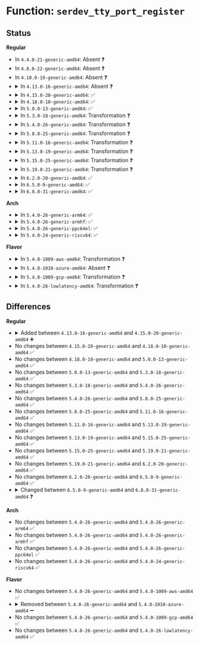 # Function: <code>serdev_tty_port_register</code>

## Status
<b>Regular</b>
<ul>
<li>
In <code>4.4.0-21-generic-amd64</code>: Absent ❓
</li>
<li>
In <code>4.8.0-22-generic-amd64</code>: Absent ❓
</li>
<li>
In <code>4.10.0-19-generic-amd64</code>: Absent ❓
</li>
<li>
<details>
<summary>In <code>4.13.0-16-generic-amd64</code>: Absent ❓</summary>

```json
{
  "name": "serdev_tty_port_register",
  "collision_type": "Unique Static",
  "inline_type": "Full",
  "funcs": [
    {
      "addr": 0,
      "name": "serdev_tty_port_register",
      "external": false,
      "loc": "include/linux/serdev.h:313",
      "file": "drivers/tty/tty_port.c",
      "inline": "declared, inlined",
      "caller_inline": [],
      "caller_func": []
    }
  ],
  "symbols": []
}
```
</details>
</li>
<li>
<details>
<summary>In <code>4.15.0-20-generic-amd64</code>: ✅</summary>

```c
struct device * serdev_tty_port_register(struct tty_port * port, struct device * parent, struct tty_driver * drv, int idx)
```

```json
{
  "name": "serdev_tty_port_register",
  "collision_type": "Unique Global",
  "inline_type": "No",
  "funcs": [
    {
      "addr": 18446744071585178528,
      "name": "serdev_tty_port_register",
      "external": true,
      "loc": "drivers/tty/serdev/serdev-ttyport.c:236",
      "file": "drivers/tty/serdev/serdev-ttyport.c",
      "inline": "seen, unknown",
      "caller_inline": [],
      "caller_func": [
        "drivers/tty/tty_port.c:tty_port_register_device_attr_serdev"
      ]
    }
  ],
  "symbols": [
    {
      "addr": 18446744071585178528,
      "name": "serdev_tty_port_register",
      "section": ".text",
      "bind": "STB_GLOBAL",
      "size": 242
    }
  ]
}
```
</details>
</li>
<li>
<details>
<summary>In <code>4.18.0-10-generic-amd64</code>: ✅</summary>

```c
struct device * serdev_tty_port_register(struct tty_port * port, struct device * parent, struct tty_driver * drv, int idx)
```

```json
{
  "name": "serdev_tty_port_register",
  "collision_type": "Unique Global",
  "inline_type": "No",
  "funcs": [
    {
      "addr": 18446744071585414368,
      "name": "serdev_tty_port_register",
      "external": true,
      "loc": "drivers/tty/serdev/serdev-ttyport.c:264",
      "file": "drivers/tty/serdev/serdev-ttyport.c",
      "inline": "seen, unknown",
      "caller_inline": [],
      "caller_func": [
        "drivers/tty/tty_port.c:tty_port_register_device_attr_serdev"
      ]
    }
  ],
  "symbols": [
    {
      "addr": 18446744071585414368,
      "name": "serdev_tty_port_register",
      "section": ".text",
      "bind": "STB_GLOBAL",
      "size": 255
    }
  ]
}
```
</details>
</li>
<li>
<details>
<summary>In <code>5.0.0-13-generic-amd64</code>: ✅</summary>

```c
struct device * serdev_tty_port_register(struct tty_port * port, struct device * parent, struct tty_driver * drv, int idx)
```

```json
{
  "name": "serdev_tty_port_register",
  "collision_type": "Unique Global",
  "inline_type": "No",
  "funcs": [
    {
      "addr": 18446744071585537968,
      "name": "serdev_tty_port_register",
      "external": true,
      "loc": "drivers/tty/serdev/serdev-ttyport.c:264",
      "file": "drivers/tty/serdev/serdev-ttyport.c",
      "inline": "seen, unknown",
      "caller_inline": [],
      "caller_func": [
        "drivers/tty/tty_port.c:tty_port_register_device_attr_serdev"
      ]
    }
  ],
  "symbols": [
    {
      "addr": 18446744071585537968,
      "name": "serdev_tty_port_register",
      "section": ".text",
      "bind": "STB_GLOBAL",
      "size": 255
    }
  ]
}
```
</details>
</li>
<li>
<details>
<summary>In <code>5.3.0-18-generic-amd64</code>: Transformation ❓</summary>

```c
struct device * serdev_tty_port_register(struct tty_port * port, struct device * parent, struct tty_driver * drv, int idx)
```

```json
{
  "name": "serdev_tty_port_register",
  "collision_type": "Unique Global",
  "inline_type": "No",
  "funcs": [
    {
      "addr": 0,
      "name": "serdev_tty_port_register",
      "external": true,
      "loc": "drivers/tty/serdev/serdev-ttyport.c:264",
      "file": "drivers/tty/serdev/serdev-ttyport.c",
      "inline": "seen, unknown",
      "caller_inline": [],
      "caller_func": [
        "drivers/tty/tty_port.c:tty_port_register_device_attr_serdev"
      ]
    }
  ],
  "symbols": [
    {
      "addr": 18446744071585758362,
      "name": "serdev_tty_port_register.cold",
      "section": ".text",
      "bind": "STB_LOCAL",
      "size": 36
    },
    {
      "addr": 18446744071585758032,
      "name": "serdev_tty_port_register",
      "section": ".text",
      "bind": "STB_GLOBAL",
      "size": 237
    }
  ]
}
```
</details>
</li>
<li>
<details>
<summary>In <code>5.4.0-26-generic-amd64</code>: Transformation ❓</summary>

```c
struct device * serdev_tty_port_register(struct tty_port * port, struct device * parent, struct tty_driver * drv, int idx)
```

```json
{
  "name": "serdev_tty_port_register",
  "collision_type": "Unique Global",
  "inline_type": "No",
  "funcs": [
    {
      "addr": 0,
      "name": "serdev_tty_port_register",
      "external": true,
      "loc": "drivers/tty/serdev/serdev-ttyport.c:264",
      "file": "drivers/tty/serdev/serdev-ttyport.c",
      "inline": "seen, unknown",
      "caller_inline": [],
      "caller_func": [
        "drivers/tty/tty_port.c:tty_port_register_device_attr_serdev"
      ]
    }
  ],
  "symbols": [
    {
      "addr": 18446744071585900570,
      "name": "serdev_tty_port_register.cold",
      "section": ".text",
      "bind": "STB_LOCAL",
      "size": 36
    },
    {
      "addr": 18446744071585900256,
      "name": "serdev_tty_port_register",
      "section": ".text",
      "bind": "STB_GLOBAL",
      "size": 222
    }
  ]
}
```
</details>
</li>
<li>
<details>
<summary>In <code>5.8.0-25-generic-amd64</code>: Transformation ❓</summary>

```c
struct device * serdev_tty_port_register(struct tty_port * port, struct device * parent, struct tty_driver * drv, int idx)
```

```json
{
  "name": "serdev_tty_port_register",
  "collision_type": "Unique Global",
  "inline_type": "No",
  "funcs": [
    {
      "addr": 0,
      "name": "serdev_tty_port_register",
      "external": true,
      "loc": "drivers/tty/serdev/serdev-ttyport.c:264",
      "file": "drivers/tty/serdev/serdev-ttyport.c",
      "inline": "seen, unknown",
      "caller_inline": [],
      "caller_func": [
        "drivers/tty/tty_port.c:tty_port_register_device_serdev"
      ]
    }
  ],
  "symbols": [
    {
      "addr": 18446744071586638986,
      "name": "serdev_tty_port_register.cold",
      "section": ".text",
      "bind": "STB_LOCAL",
      "size": 36
    },
    {
      "addr": 18446744071586638672,
      "name": "serdev_tty_port_register",
      "section": ".text",
      "bind": "STB_GLOBAL",
      "size": 222
    }
  ]
}
```
</details>
</li>
<li>
<details>
<summary>In <code>5.11.0-16-generic-amd64</code>: Transformation ❓</summary>

```c
struct device * serdev_tty_port_register(struct tty_port * port, struct device * parent, struct tty_driver * drv, int idx)
```

```json
{
  "name": "serdev_tty_port_register",
  "collision_type": "Unique Global",
  "inline_type": "No",
  "funcs": [
    {
      "addr": 0,
      "name": "serdev_tty_port_register",
      "external": true,
      "loc": "drivers/tty/serdev/serdev-ttyport.c:264",
      "file": "drivers/tty/serdev/serdev-ttyport.c",
      "inline": "seen, unknown",
      "caller_inline": [],
      "caller_func": [
        "drivers/tty/tty_port.c:tty_port_register_device_serdev"
      ]
    }
  ],
  "symbols": [
    {
      "addr": 18446744071591462081,
      "name": "serdev_tty_port_register.cold",
      "section": ".text",
      "bind": "STB_LOCAL",
      "size": 36
    },
    {
      "addr": 18446744071586747472,
      "name": "serdev_tty_port_register",
      "section": ".text",
      "bind": "STB_GLOBAL",
      "size": 222
    }
  ]
}
```
</details>
</li>
<li>
<details>
<summary>In <code>5.13.0-19-generic-amd64</code>: Transformation ❓</summary>

```c
struct device * serdev_tty_port_register(struct tty_port * port, struct device * parent, struct tty_driver * drv, int idx)
```

```json
{
  "name": "serdev_tty_port_register",
  "collision_type": "Unique Global",
  "inline_type": "No",
  "funcs": [
    {
      "addr": 0,
      "name": "serdev_tty_port_register",
      "external": true,
      "loc": "drivers/tty/serdev/serdev-ttyport.c:264",
      "file": "drivers/tty/serdev/serdev-ttyport.c",
      "inline": "seen, unknown",
      "caller_inline": [],
      "caller_func": [
        "drivers/tty/tty_port.c:tty_port_register_device_serdev"
      ]
    }
  ],
  "symbols": [
    {
      "addr": 18446744071591403654,
      "name": "serdev_tty_port_register.cold",
      "section": ".text",
      "bind": "STB_LOCAL",
      "size": 36
    },
    {
      "addr": 18446744071586630960,
      "name": "serdev_tty_port_register",
      "section": ".text",
      "bind": "STB_GLOBAL",
      "size": 222
    }
  ]
}
```
</details>
</li>
<li>
<details>
<summary>In <code>5.15.0-25-generic-amd64</code>: Transformation ❓</summary>

```c
struct device * serdev_tty_port_register(struct tty_port * port, struct device * parent, struct tty_driver * drv, int idx)
```

```json
{
  "name": "serdev_tty_port_register",
  "collision_type": "Unique Global",
  "inline_type": "No",
  "funcs": [
    {
      "addr": 0,
      "name": "serdev_tty_port_register",
      "external": true,
      "loc": "drivers/tty/serdev/serdev-ttyport.c:264",
      "file": "drivers/tty/serdev/serdev-ttyport.c",
      "inline": "seen, unknown",
      "caller_inline": [],
      "caller_func": [
        "drivers/tty/tty_port.c:tty_port_register_device_serdev"
      ]
    }
  ],
  "symbols": [
    {
      "addr": 18446744071592454496,
      "name": "serdev_tty_port_register.cold",
      "section": ".text",
      "bind": "STB_LOCAL",
      "size": 36
    },
    {
      "addr": 18446744071587177584,
      "name": "serdev_tty_port_register",
      "section": ".text",
      "bind": "STB_GLOBAL",
      "size": 222
    }
  ]
}
```
</details>
</li>
<li>
<details>
<summary>In <code>5.19.0-21-generic-amd64</code>: Transformation ❓</summary>

```c
struct device * serdev_tty_port_register(struct tty_port * port, struct device * parent, struct tty_driver * drv, int idx)
```

```json
{
  "name": "serdev_tty_port_register",
  "collision_type": "Unique Global",
  "inline_type": "No",
  "funcs": [
    {
      "addr": 0,
      "name": "serdev_tty_port_register",
      "external": true,
      "loc": "drivers/tty/serdev/serdev-ttyport.c:264",
      "file": "drivers/tty/serdev/serdev-ttyport.c",
      "inline": "seen, unknown",
      "caller_inline": [],
      "caller_func": [
        "drivers/tty/tty_port.c:tty_port_register_device_serdev"
      ]
    }
  ],
  "symbols": [
    {
      "addr": 18446744071594322946,
      "name": "serdev_tty_port_register.cold",
      "section": ".text",
      "bind": "STB_LOCAL",
      "size": 36
    },
    {
      "addr": 18446744071588490432,
      "name": "serdev_tty_port_register",
      "section": ".text",
      "bind": "STB_GLOBAL",
      "size": 250
    }
  ]
}
```
</details>
</li>
<li>
<details>
<summary>In <code>6.2.0-20-generic-amd64</code>: ✅</summary>

```c
struct device * serdev_tty_port_register(struct tty_port * port, struct device * parent, struct tty_driver * drv, int idx)
```

```json
{
  "name": "serdev_tty_port_register",
  "collision_type": "Unique Global",
  "inline_type": "No",
  "funcs": [
    {
      "addr": 18446744071589927120,
      "name": "serdev_tty_port_register",
      "external": true,
      "loc": "drivers/tty/serdev/serdev-ttyport.c:264",
      "file": "drivers/tty/serdev/serdev-ttyport.c",
      "inline": "seen, unknown",
      "caller_inline": [],
      "caller_func": [
        "drivers/tty/tty_port.c:tty_port_register_device_serdev"
      ]
    }
  ],
  "symbols": [
    {
      "addr": 18446744071589927120,
      "name": "serdev_tty_port_register",
      "section": ".text",
      "bind": "STB_GLOBAL",
      "size": 300
    }
  ]
}
```
</details>
</li>
<li>
<details>
<summary>In <code>6.5.0-9-generic-amd64</code>: ✅</summary>

```c
struct device * serdev_tty_port_register(struct tty_port * port, struct device * parent, struct tty_driver * drv, int idx)
```

```json
{
  "name": "serdev_tty_port_register",
  "collision_type": "Unique Global",
  "inline_type": "No",
  "funcs": [
    {
      "addr": 18446744071590236480,
      "name": "serdev_tty_port_register",
      "external": true,
      "loc": "drivers/tty/serdev/serdev-ttyport.c:276",
      "file": "drivers/tty/serdev/serdev-ttyport.c",
      "inline": "seen, unknown",
      "caller_inline": [],
      "caller_func": [
        "drivers/tty/tty_port.c:tty_port_register_device_serdev"
      ]
    }
  ],
  "symbols": [
    {
      "addr": 18446744071590236480,
      "name": "serdev_tty_port_register",
      "section": ".text",
      "bind": "STB_GLOBAL",
      "size": 299
    }
  ]
}
```
</details>
</li>
<li>
<details>
<summary>In <code>6.8.0-31-generic-amd64</code>: ✅</summary>

```c
struct device * serdev_tty_port_register(struct tty_port * port, struct device * host, struct device * parent, struct tty_driver * drv, int idx)
```

```json
{
  "name": "serdev_tty_port_register",
  "collision_type": "Unique Global",
  "inline_type": "No",
  "funcs": [
    {
      "addr": 18446744071590577472,
      "name": "serdev_tty_port_register",
      "external": true,
      "loc": "drivers/tty/serdev/serdev-ttyport.c:276",
      "file": "drivers/tty/serdev/serdev-ttyport.c",
      "inline": "seen, unknown",
      "caller_inline": [],
      "caller_func": [
        "drivers/tty/tty_port.c:tty_port_register_device_serdev"
      ]
    }
  ],
  "symbols": [
    {
      "addr": 18446744071590577472,
      "name": "serdev_tty_port_register",
      "section": ".text",
      "bind": "STB_GLOBAL",
      "size": 311
    }
  ]
}
```
</details>
</li>
</ul>
<b>Arch</b>
<ul>
<li>
<details>
<summary>In <code>5.4.0-26-generic-arm64</code>: ✅</summary>

```c
struct device * serdev_tty_port_register(struct tty_port * port, struct device * parent, struct tty_driver * drv, int idx)
```

```json
{
  "name": "serdev_tty_port_register",
  "collision_type": "Unique Global",
  "inline_type": "No",
  "funcs": [
    {
      "addr": 18446603336498719016,
      "name": "serdev_tty_port_register",
      "external": true,
      "loc": "drivers/tty/serdev/serdev-ttyport.c:264",
      "file": "drivers/tty/serdev/serdev-ttyport.c",
      "inline": "seen, unknown",
      "caller_inline": [],
      "caller_func": [
        "drivers/tty/tty_port.c:tty_port_register_device_attr_serdev"
      ]
    }
  ],
  "symbols": [
    {
      "addr": 18446603336498719016,
      "name": "serdev_tty_port_register",
      "section": ".text",
      "bind": "STB_GLOBAL",
      "size": 232
    }
  ]
}
```
</details>
</li>
<li>
<details>
<summary>In <code>5.4.0-26-generic-armhf</code>: ✅</summary>

```c
struct device * serdev_tty_port_register(struct tty_port * port, struct device * parent, struct tty_driver * drv, int idx)
```

```json
{
  "name": "serdev_tty_port_register",
  "collision_type": "Unique Global",
  "inline_type": "No",
  "funcs": [
    {
      "addr": 3231345780,
      "name": "serdev_tty_port_register",
      "external": true,
      "loc": "drivers/tty/serdev/serdev-ttyport.c:264",
      "file": "drivers/tty/serdev/serdev-ttyport.c",
      "inline": "seen, unknown",
      "caller_inline": [],
      "caller_func": [
        "drivers/tty/tty_port.c:tty_port_register_device_attr_serdev"
      ]
    }
  ],
  "symbols": [
    {
      "addr": 3231345780,
      "name": "serdev_tty_port_register",
      "section": ".text",
      "bind": "STB_GLOBAL",
      "size": 224
    }
  ]
}
```
</details>
</li>
<li>
<details>
<summary>In <code>5.4.0-26-generic-ppc64el</code>: ✅</summary>

```c
struct device * serdev_tty_port_register(struct tty_port * port, struct device * parent, struct tty_driver * drv, int idx)
```

```json
{
  "name": "serdev_tty_port_register",
  "collision_type": "Unique Global",
  "inline_type": "No",
  "funcs": [
    {
      "addr": 13835058055291871232,
      "name": "serdev_tty_port_register",
      "external": true,
      "loc": "drivers/tty/serdev/serdev-ttyport.c:264",
      "file": "drivers/tty/serdev/serdev-ttyport.c",
      "inline": "seen, unknown",
      "caller_inline": [],
      "caller_func": [
        "drivers/tty/tty_port.c:tty_port_register_device_attr_serdev"
      ]
    }
  ],
  "symbols": [
    {
      "addr": 13835058055291871232,
      "name": "serdev_tty_port_register",
      "section": ".text",
      "bind": "STB_GLOBAL",
      "size": 428
    }
  ]
}
```
</details>
</li>
<li>
<details>
<summary>In <code>5.4.0-24-generic-riscv64</code>: ✅</summary>

```c
struct device * serdev_tty_port_register(struct tty_port * port, struct device * parent, struct tty_driver * drv, int idx)
```

```json
{
  "name": "serdev_tty_port_register",
  "collision_type": "Unique Global",
  "inline_type": "No",
  "funcs": [
    {
      "addr": 18446743936276232574,
      "name": "serdev_tty_port_register",
      "external": true,
      "loc": "drivers/tty/serdev/serdev-ttyport.c:264",
      "file": "drivers/tty/serdev/serdev-ttyport.c",
      "inline": "seen, unknown",
      "caller_inline": [],
      "caller_func": [
        "drivers/tty/tty_port.c:tty_port_register_device_attr_serdev"
      ]
    }
  ],
  "symbols": [
    {
      "addr": 18446743936276232574,
      "name": "serdev_tty_port_register",
      "section": ".text",
      "bind": "STB_GLOBAL",
      "size": 196
    }
  ]
}
```
</details>
</li>
</ul>
<b>Flavor</b>
<ul>
<li>
<details>
<summary>In <code>5.4.0-1009-aws-amd64</code>: Transformation ❓</summary>

```c
struct device * serdev_tty_port_register(struct tty_port * port, struct device * parent, struct tty_driver * drv, int idx)
```

```json
{
  "name": "serdev_tty_port_register",
  "collision_type": "Unique Global",
  "inline_type": "No",
  "funcs": [
    {
      "addr": 0,
      "name": "serdev_tty_port_register",
      "external": true,
      "loc": "drivers/tty/serdev/serdev-ttyport.c:264",
      "file": "drivers/tty/serdev/serdev-ttyport.c",
      "inline": "seen, unknown",
      "caller_inline": [],
      "caller_func": [
        "drivers/tty/tty_port.c:tty_port_register_device_attr_serdev"
      ]
    }
  ],
  "symbols": [
    {
      "addr": 18446744071585661562,
      "name": "serdev_tty_port_register.cold",
      "section": ".text",
      "bind": "STB_LOCAL",
      "size": 36
    },
    {
      "addr": 18446744071585661248,
      "name": "serdev_tty_port_register",
      "section": ".text",
      "bind": "STB_GLOBAL",
      "size": 222
    }
  ]
}
```
</details>
</li>
<li>
<details>
<summary>In <code>5.4.0-1010-azure-amd64</code>: Absent ❓</summary>

```json
{
  "name": "serdev_tty_port_register",
  "collision_type": "Unique Static",
  "inline_type": "Full",
  "funcs": [
    {
      "addr": 0,
      "name": "serdev_tty_port_register",
      "external": false,
      "loc": "include/linux/serdev.h:318",
      "file": "drivers/tty/tty_port.c",
      "inline": "declared, inlined",
      "caller_inline": [],
      "caller_func": []
    }
  ],
  "symbols": []
}
```
</details>
</li>
<li>
<details>
<summary>In <code>5.4.0-1009-gcp-amd64</code>: Transformation ❓</summary>

```c
struct device * serdev_tty_port_register(struct tty_port * port, struct device * parent, struct tty_driver * drv, int idx)
```

```json
{
  "name": "serdev_tty_port_register",
  "collision_type": "Unique Global",
  "inline_type": "No",
  "funcs": [
    {
      "addr": 0,
      "name": "serdev_tty_port_register",
      "external": true,
      "loc": "drivers/tty/serdev/serdev-ttyport.c:264",
      "file": "drivers/tty/serdev/serdev-ttyport.c",
      "inline": "seen, unknown",
      "caller_inline": [],
      "caller_func": [
        "drivers/tty/tty_port.c:tty_port_register_device_attr_serdev"
      ]
    }
  ],
  "symbols": [
    {
      "addr": 18446744071585850970,
      "name": "serdev_tty_port_register.cold",
      "section": ".text",
      "bind": "STB_LOCAL",
      "size": 36
    },
    {
      "addr": 18446744071585850656,
      "name": "serdev_tty_port_register",
      "section": ".text",
      "bind": "STB_GLOBAL",
      "size": 222
    }
  ]
}
```
</details>
</li>
<li>
<details>
<summary>In <code>5.4.0-26-lowlatency-amd64</code>: Transformation ❓</summary>

```c
struct device * serdev_tty_port_register(struct tty_port * port, struct device * parent, struct tty_driver * drv, int idx)
```

```json
{
  "name": "serdev_tty_port_register",
  "collision_type": "Unique Global",
  "inline_type": "No",
  "funcs": [
    {
      "addr": 0,
      "name": "serdev_tty_port_register",
      "external": true,
      "loc": "drivers/tty/serdev/serdev-ttyport.c:264",
      "file": "drivers/tty/serdev/serdev-ttyport.c",
      "inline": "seen, unknown",
      "caller_inline": [],
      "caller_func": [
        "drivers/tty/tty_port.c:tty_port_register_device_attr_serdev"
      ]
    }
  ],
  "symbols": [
    {
      "addr": 18446744071585958586,
      "name": "serdev_tty_port_register.cold",
      "section": ".text",
      "bind": "STB_LOCAL",
      "size": 36
    },
    {
      "addr": 18446744071585958272,
      "name": "serdev_tty_port_register",
      "section": ".text",
      "bind": "STB_GLOBAL",
      "size": 222
    }
  ]
}
```
</details>
</li>
</ul>

## Differences
<b>Regular</b>
<ul>
<li>
<details>
<summary>Added between <code>4.13.0-16-generic-amd64</code> and <code>4.15.0-20-generic-amd64</code> ➕</summary>

```c
struct device * serdev_tty_port_register(struct tty_port * port, struct device * parent, struct tty_driver * drv, int idx)
```
</details>
</li>
<li>
No changes between <code>4.15.0-20-generic-amd64</code> and <code>4.18.0-10-generic-amd64</code> ✅
</li>
<li>
No changes between <code>4.18.0-10-generic-amd64</code> and <code>5.0.0-13-generic-amd64</code> ✅
</li>
<li>
No changes between <code>5.0.0-13-generic-amd64</code> and <code>5.3.0-18-generic-amd64</code> ✅
</li>
<li>
No changes between <code>5.3.0-18-generic-amd64</code> and <code>5.4.0-26-generic-amd64</code> ✅
</li>
<li>
No changes between <code>5.4.0-26-generic-amd64</code> and <code>5.8.0-25-generic-amd64</code> ✅
</li>
<li>
No changes between <code>5.8.0-25-generic-amd64</code> and <code>5.11.0-16-generic-amd64</code> ✅
</li>
<li>
No changes between <code>5.11.0-16-generic-amd64</code> and <code>5.13.0-19-generic-amd64</code> ✅
</li>
<li>
No changes between <code>5.13.0-19-generic-amd64</code> and <code>5.15.0-25-generic-amd64</code> ✅
</li>
<li>
No changes between <code>5.15.0-25-generic-amd64</code> and <code>5.19.0-21-generic-amd64</code> ✅
</li>
<li>
No changes between <code>5.19.0-21-generic-amd64</code> and <code>6.2.0-20-generic-amd64</code> ✅
</li>
<li>
No changes between <code>6.2.0-20-generic-amd64</code> and <code>6.5.0-9-generic-amd64</code> ✅
</li>
<li>
<details>
<summary>Changed between <code>6.5.0-9-generic-amd64</code> and <code>6.8.0-31-generic-amd64</code> ❓</summary>
<ul>
<li>
<b>Param added. </b>
<code>struct device * host</code>
</li>
<li>
<b>Param reordered. </b>
<code>port, parent, drv, idx</code> ➡️ <code>port, host, parent, drv, idx</code>
</li>
</ul>
</details>
</li>
</ul>
<b>Arch</b>
<ul>
<li>
No changes between <code>5.4.0-26-generic-amd64</code> and <code>5.4.0-26-generic-arm64</code> ✅
</li>
<li>
No changes between <code>5.4.0-26-generic-amd64</code> and <code>5.4.0-26-generic-armhf</code> ✅
</li>
<li>
No changes between <code>5.4.0-26-generic-amd64</code> and <code>5.4.0-26-generic-ppc64el</code> ✅
</li>
<li>
No changes between <code>5.4.0-26-generic-amd64</code> and <code>5.4.0-24-generic-riscv64</code> ✅
</li>
</ul>
<b>Flavor</b>
<ul>
<li>
No changes between <code>5.4.0-26-generic-amd64</code> and <code>5.4.0-1009-aws-amd64</code> ✅
</li>
<li>
<details>
<summary>Removed between <code>5.4.0-26-generic-amd64</code> and <code>5.4.0-1010-azure-amd64</code> ➖</summary>

```c
struct device * serdev_tty_port_register(struct tty_port * port, struct device * parent, struct tty_driver * drv, int idx)
```
</details>
</li>
<li>
No changes between <code>5.4.0-26-generic-amd64</code> and <code>5.4.0-1009-gcp-amd64</code> ✅
</li>
<li>
No changes between <code>5.4.0-26-generic-amd64</code> and <code>5.4.0-26-lowlatency-amd64</code> ✅
</li>
</ul>
